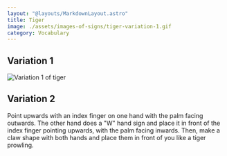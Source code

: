 ```yaml
---
layout: "@layouts/MarkdownLayout.astro"
title: Tiger
image: ./assets/images-of-signs/tiger-variation-1.gif
category: Vocabulary
---
```


## Variation 1

![Variation 1 of tiger](@signs/tiger-variation-1.gif)

## Variation 2

Point upwards with an index finger on one hand
with the palm facing outwards.
The other hand does a "W" hand sign
and place it in front of the index finger pointing upwards,
with the palm facing inwards.
Then, make a claw shape with both hands
and place them in front of you like a tiger prowling.
